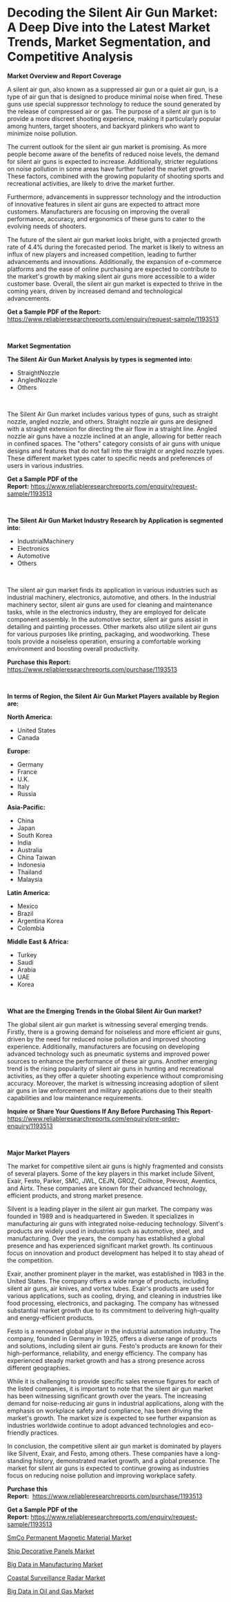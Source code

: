<p><h1>Decoding the Silent Air Gun Market: A Deep Dive into the Latest Market Trends, Market Segmentation, and Competitive Analysis</h1></p><p><strong>Market Overview and Report Coverage</strong></p>
<p><p>A silent air gun, also known as a suppressed air gun or a quiet air gun, is a type of air gun that is designed to produce minimal noise when fired. These guns use special suppressor technology to reduce the sound generated by the release of compressed air or gas. The purpose of a silent air gun is to provide a more discreet shooting experience, making it particularly popular among hunters, target shooters, and backyard plinkers who want to minimize noise pollution.</p><p>The current outlook for the silent air gun market is promising. As more people become aware of the benefits of reduced noise levels, the demand for silent air guns is expected to increase. Additionally, stricter regulations on noise pollution in some areas have further fueled the market growth. These factors, combined with the growing popularity of shooting sports and recreational activities, are likely to drive the market further.</p><p>Furthermore, advancements in suppressor technology and the introduction of innovative features in silent air guns are expected to attract more customers. Manufacturers are focusing on improving the overall performance, accuracy, and ergonomics of these guns to cater to the evolving needs of shooters.</p><p>The future of the silent air gun market looks bright, with a projected growth rate of 4.4% during the forecasted period. The market is likely to witness an influx of new players and increased competition, leading to further advancements and innovations. Additionally, the expansion of e-commerce platforms and the ease of online purchasing are expected to contribute to the market's growth by making silent air guns more accessible to a wider customer base. Overall, the silent air gun market is expected to thrive in the coming years, driven by increased demand and technological advancements.</p></p>
<p><strong>Get a Sample PDF of the Report:</strong> <a href="https://www.reliableresearchreports.com/enquiry/request-sample/1193513">https://www.reliableresearchreports.com/enquiry/request-sample/1193513</a></p>
<p>&nbsp;</p>
<p><strong>Market Segmentation</strong></p>
<p><strong>The Silent Air Gun Market Analysis by types is segmented into:</strong></p>
<p><ul><li>StraightNozzle</li><li>AngledNozzle</li><li>Others</li></ul></p>
<p>&nbsp;</p>
<p><p>The Silent Air Gun market includes various types of guns, such as straight nozzle, angled nozzle, and others. Straight nozzle air guns are designed with a straight extension for directing the air flow in a straight line. Angled nozzle air guns have a nozzle inclined at an angle, allowing for better reach in confined spaces. The "others" category consists of air guns with unique designs and features that do not fall into the straight or angled nozzle types. These different market types cater to specific needs and preferences of users in various industries.</p></p>
<p><strong>Get a Sample PDF of the Report:</strong>&nbsp;<a href="https://www.reliableresearchreports.com/enquiry/request-sample/1193513">https://www.reliableresearchreports.com/enquiry/request-sample/1193513</a></p>
<p>&nbsp;</p>
<p><strong>The Silent Air Gun Market Industry Research by Application is segmented into:</strong></p>
<p><ul><li>IndustrialMachinery</li><li>Electronics</li><li>Automotive</li><li>Others</li></ul></p>
<p>&nbsp;</p>
<p><p>The silent air gun market finds its application in various industries such as industrial machinery, electronics, automotive, and others. In the industrial machinery sector, silent air guns are used for cleaning and maintenance tasks, while in the electronics industry, they are employed for delicate component assembly. In the automotive sector, silent air guns assist in detailing and painting processes. Other markets also utilize silent air guns for various purposes like printing, packaging, and woodworking. These tools provide a noiseless operation, ensuring a comfortable working environment and boosting overall productivity.</p></p>
<p><strong>Purchase this Report:</strong>&nbsp; <a href="https://www.reliableresearchreports.com/purchase/1193513">https://www.reliableresearchreports.com/purchase/1193513</a></p>
<p>&nbsp;</p>
<p><strong>In terms of Region, the Silent Air Gun Market Players available by Region are:</strong></p>
<p>
    <p> <strong> North America: </strong>
        <ul>
            <li>United States</li>
            <li>Canada</li>
        </ul>
        </p> 
    <p> <strong> Europe: </strong>
        <ul>
            <li>Germany</li>
            <li>France</li>
            <li>U.K.</li>
            <li>Italy</li>
            <li>Russia</li>
        </ul>
        </p> 
    <p> <strong> Asia-Pacific: </strong>
        <ul>
            <li>China</li>
            <li>Japan</li>
            <li>South Korea</li>
            <li>India</li>
            <li>Australia</li>
            <li>China Taiwan</li>
            <li>Indonesia</li>
            <li>Thailand</li>
            <li>Malaysia</li>
        </ul>
        </p> 
    <p> <strong> Latin America: </strong>
        <ul>
            <li>Mexico</li>
            <li>Brazil</li>
            <li>Argentina Korea</li>
            <li>Colombia</li>
        </ul>
        </p> 
    <p> <strong> Middle East & Africa: </strong>
        <ul>
            <li>Turkey</li>
            <li>Saudi</li>
            <li>Arabia</li>
            <li>UAE</li>
            <li>Korea</li>
        </ul>
    </p>
    </p>
<p>&nbsp;</p>
<p><strong>What are the Emerging Trends in the Global Silent Air Gun market?</strong></p>
<p><p>The global silent air gun market is witnessing several emerging trends. Firstly, there is a growing demand for noiseless and more efficient air guns, driven by the need for reduced noise pollution and improved shooting experience. Additionally, manufacturers are focusing on developing advanced technology such as pneumatic systems and improved power sources to enhance the performance of these air guns. Another emerging trend is the rising popularity of silent air guns in hunting and recreational activities, as they offer a quieter shooting experience without compromising accuracy. Moreover, the market is witnessing increasing adoption of silent air guns in law enforcement and military applications due to their stealth capabilities and low maintenance requirements.</p></p>
<p><strong>Inquire or Share Your Questions If Any Before Purchasing This Report</strong>- <a href="https://www.reliableresearchreports.com/enquiry/pre-order-enquiry/1193513">https://www.reliableresearchreports.com/enquiry/pre-order-enquiry/1193513</a></p>
<p>&nbsp;</p>
<p><strong>Major Market Players</strong></p>
<p><p>The market for competitive silent air guns is highly fragmented and consists of several players. Some of the key players in this market include Silvent, Exair, Festo, Parker, SMC, JWL, CEJN, GROZ, Coilhose, Prevost, Aventics, and Airtx. These companies are known for their advanced technology, efficient products, and strong market presence.</p><p>Silvent is a leading player in the silent air gun market. The company was founded in 1989 and is headquartered in Sweden. It specializes in manufacturing air guns with integrated noise-reducing technology. Silvent's products are widely used in industries such as automotive, steel, and manufacturing. Over the years, the company has established a global presence and has experienced significant market growth. Its continuous focus on innovation and product development has helped it to stay ahead of the competition.</p><p>Exair, another prominent player in the market, was established in 1983 in the United States. The company offers a wide range of products, including silent air guns, air knives, and vortex tubes. Exair's products are used for various applications, such as cooling, drying, and cleaning in industries like food processing, electronics, and packaging. The company has witnessed substantial market growth due to its commitment to delivering high-quality and energy-efficient products.</p><p>Festo is a renowned global player in the industrial automation industry. The company, founded in Germany in 1925, offers a diverse range of products and solutions, including silent air guns. Festo's products are known for their high-performance, reliability, and energy efficiency. The company has experienced steady market growth and has a strong presence across different geographies.</p><p>While it is challenging to provide specific sales revenue figures for each of the listed companies, it is important to note that the silent air gun market has been witnessing significant growth over the years. The increasing demand for noise-reducing air guns in industrial applications, along with the emphasis on workplace safety and compliance, has been driving the market's growth. The market size is expected to see further expansion as industries worldwide continue to adopt advanced technologies and eco-friendly practices.</p><p>In conclusion, the competitive silent air gun market is dominated by players like Silvent, Exair, and Festo, among others. These companies have a long-standing history, demonstrated market growth, and a global presence. The market for silent air guns is expected to continue growing as industries focus on reducing noise pollution and improving workplace safety.</p></p>
<p><strong>Purchase this Report:</strong>&nbsp;&nbsp;<a href="https://www.reliableresearchreports.com/purchase/1193513">https://www.reliableresearchreports.com/purchase/1193513</a></p>
<p></p>
<p><strong>Get a Sample PDF of the Report:</strong>&nbsp;<a href="https://www.reliableresearchreports.com/enquiry/request-sample/1193513">https://www.reliableresearchreports.com/enquiry/request-sample/1193513</a></p>
<p><p><a href="https://github.com/abdelrhmankishk22/Market-Research-Report-List-1/blob/main/smco-permanent-magnetic-material-market.md">SmCo Permanent Magnetic Material Market</a></p><p><a href="https://github.com/mahnoor2003/Market-Research-Report-List-1/blob/main/ship-decorative-panels-market.md">Ship Decorative Panels Market</a></p><p><a href="https://medium.com/@mariad13206/big-data-in-manufacturing-market-size-cagr-trends-2024-2030-e3a2131b1827">Big Data in Manufacturing Market</a></p><p><a href="https://www.linkedin.com/pulse/decoding-coastal-surveillance-radar-market-deep-dive-latest-gmx1e/">Coastal Surveillance Radar Market</a></p><p><a href="https://medium.com/@andem140256/big-data-in-oil-and-gas-market-size-cagr-trends-2024-2030-498be347a1f9">Big Data in Oil and Gas Market</a></p></p>